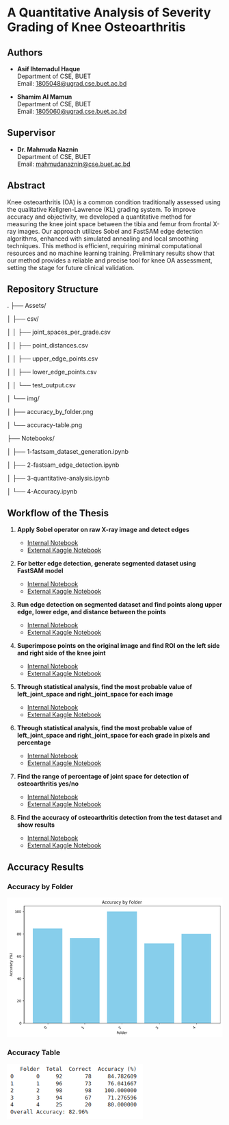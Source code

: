 # A Quantitative Analysis of Severity Grading of Knee Osteoarthritis

## Authors
- **Asif Ihtemadul Haque**  
  Department of CSE, BUET  
  Email: [1805048@ugrad.cse.buet.ac.bd](mailto:1805048@ugrad.cse.buet.ac.bd)
  
- **Shamim Al Mamun**  
  Department of CSE, BUET  
  Email: [1805060@ugrad.cse.buet.ac.bd](mailto:1805060@ugrad.cse.buet.ac.bd)

## Supervisor
- **Dr. Mahmuda Naznin**  
  Department of CSE, BUET  
  Email: [mahmudanaznin@cse.buet.ac.bd](mailto:mahmudanaznin@cse.buet.ac.bd)

## Abstract
Knee osteoarthritis (OA) is a common condition traditionally assessed using the qualitative Kellgren-Lawrence (KL) grading system. To improve accuracy and objectivity, we developed a quantitative method for measuring the knee joint space between the tibia and femur from frontal X-ray images. Our approach utilizes Sobel and FastSAM edge detection algorithms, enhanced with simulated annealing and local smoothing techniques. This method is efficient, requiring minimal computational resources and no machine learning training. Preliminary results show that our method provides a reliable and precise tool for knee OA assessment, setting the stage for future clinical validation.

## Repository Structure

.
├── Assets/

│   ├── csv/

│   │   ├── joint_spaces_per_grade.csv

│   │   ├── point_distances.csv

│   │   ├── upper_edge_points.csv

│   │   ├── lower_edge_points.csv

│   │   └── test_output.csv

│   └── img/

│       ├── accuracy_by_folder.png

│       └── accuracy-table.png

├── Notebooks/

│   ├── 1-fastsam_dataset_generation.ipynb

│   ├── 2-fastsam_edge_detection.ipynb

│   ├── 3-quantitative-analysis.ipynb

│   └── 4-Accuracy.ipynb



## Workflow of the Thesis

1. **Apply Sobel operator on raw X-ray image and detect edges**
   - [Internal Notebook](Notebooks/3-quantitative-analysis.ipynb)
   - [External Kaggle Notebook](https://www.kaggle.com/code/shamim2601/quantitative-analysis-knee-oa)

2. **For better edge detection, generate segmented dataset using FastSAM model**
   - [Internal Notebook](Notebooks/1-fastsam_dataset_generation.ipynb)
   - [External Kaggle Notebook](https://colab.research.google.com/drive/1ELHU5pD5CtvHdl_NX2SofB7LC5iMXLzC)

3. **Run edge detection on segmented dataset and find points along upper edge, lower edge, and distance between the points**
   - [Internal Notebook](Notebooks/2-fastsam_edge_detection.ipynb)
   - [External Kaggle Notebook](https://www.kaggle.com/code/asifihtemadulhaque/thesis-fastsam)

4. **Superimpose points on the original image and find ROI on the left side and right side of the knee joint**
   - [Internal Notebook](Notebooks/3-quantitative-analysis.ipynb)
   - [External Kaggle Notebook](https://www.kaggle.com/code/shamim2601/quantitative-analysis-knee-oa)

5. **Through statistical analysis, find the most probable value of left_joint_space and right_joint_space for each image**
   - [Internal Notebook](Notebooks/3-quantitative-analysis.ipynb)
   - [External Kaggle Notebook](https://www.kaggle.com/code/shamim2601/quantitative-analysis-knee-oa)

6. **Through statistical analysis, find the most probable value of left_joint_space and right_joint_space for each grade in pixels and percentage**
   - [Internal Notebook](Notebooks/3-quantitative-analysis.ipynb)
   - [External Kaggle Notebook](https://www.kaggle.com/code/shamim2601/quantitative-analysis-knee-oa)

7. **Find the range of percentage of joint space for detection of osteoarthritis yes/no**
   - [Internal Notebook](Notebooks/4-Accuracy.ipynb)
   - [External Kaggle Notebook](https://colab.research.google.com/drive/1OrVyLM7AhsvR_HRyMl7N1mpeNg5Mp2Ok)

8. **Find the accuracy of osteoarthritis detection from the test dataset and show results**
   - [Internal Notebook](Notebooks/4-Accuracy.ipynb)
   - [External Kaggle Notebook](https://colab.research.google.com/drive/1OrVyLM7AhsvR_HRyMl7N1mpeNg5Mp2Ok)




## Accuracy Results

### Accuracy by Folder
![Accuracy by Folder](Assets/img/accuracy_by_folder.png)

### Accuracy Table
![Accuracy Table](Assets/img/accuracy-table.png)
